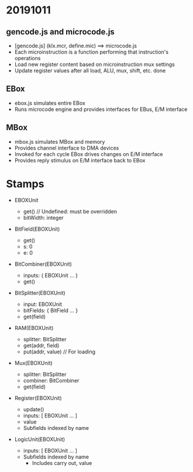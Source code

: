 # 20191011
## gencode.js and microcode.js
* [gencode.js] (klx.mcr, define.mic) ==> microcode.js
* Each microinstruction is a function performing that instruction's operations
* Load new register content based on microinstruction mux settings
* Update register values after all load, ALU, mux, shift, etc. done

## EBox
* ebox.js simulates entire EBox
* Runs microcode engine and provides interfaces for EBus, E/M interface

## MBox
* mbox.js simulates MBox and memory
* Provides channel interface to DMA devices
* Invoked for each cycle EBox drives changes on E/M interface
* Provides reply stimulus on E/M interface back to EBox


# Stamps

* EBOXUnit
  * get() // Undefined: must be overridden
  * bitWidth: integer

* BitField(EBOXUnit)
  * get()
  * s: 0
  * e: 0

* BitCombiner(EBOXUnit)
  * inputs: { EBOXUnit ... }
  * get()

* BitSplitter(EBOXUnit)
  * input: EBOXUnit
  * bitFields: { BitField ... }
  * get(field)

* RAM(EBOXUnit)
  * splitter: BitSplitter
  * get(addr, field)
  * put(addr, value) // For loading

* Mux(EBOXUnit)
  * splitter: BitSplitter
  * combiner: BitCombiner
  * get(field)

* Register(EBOXUnit)
  * update()
  * inputs: [ EBOXUnit ... ]
  * value
  * Subfields indexed by name

* LogicUnit(EBOXUnit)
  * inputs: [ EBOXUnit ... ]
  * Subfields indexed by name
    * Includes carry out, value

